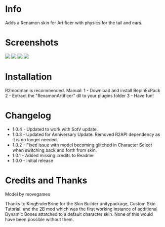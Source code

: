 # Info
Adds a Renamon skin for Artificer with physics for the tail and ears.

# Screenshots
![](https://i.imgur.com/qFMOV7f.png)
![](https://i.imgur.com/L7jBwpN.png)
![](https://i.imgur.com/hXwypzp.png)
![](https://i.imgur.com/qiMXVzP.png)

# Installation

R2modman is recommended.
Manual:
1 - Download and install BepInExPack
2 - Extract the "RenamonArtificer" dll to your plugins folder
3 - Have fun!


# Changelog

* 1.0.4 - Updated to work with SotV update.
* 1.0.3 - Updated for Anniversary Update. Removed R2API dependency as it is no longer needed.
* 1.0.2 - Fixed issue with model becoming glitched in Character Select when switching back and forth from skin.
* 1.0.1 - Added missing credits to Readme
* 1.0.0 - Initial release

# Credits and Thanks

Model by movegames

Thanks to KingEnderBrine for the Skin Builder unitypackage, Custom Skin Tutorial, and the 2B mod which was the first working instance of additional Dynamic Bones attatched to a default character skin.
None of this would have been possible without them.